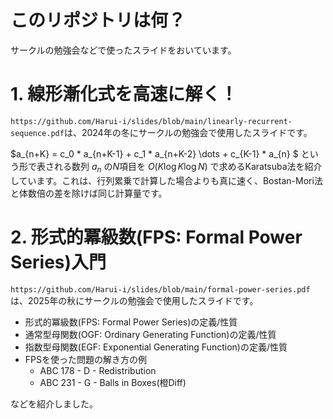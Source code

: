# このリポジトリは何？
サークルの勉強会などで使ったスライドをおいています。

# 1. 線形漸化式を高速に解く！

`https://github.com/Harui-i/slides/blob/main/linearly-recurrent-sequence.pdf`は、2024年の冬にサークルの勉強会で使用したスライドです。

$a_{n+K} = c_0 * a_{n+K-1} + c_1 * a_{n+K-2} \dots + c_{K-1} * a_{n} $ という形で表される数列 $a_n$ の$N$項目を $O(K \log K \log N)$ で求めるKaratsuba法を紹介しています。これは、行列累乗で計算した場合よりも真に速く、Bostan-Mori法と体数倍の差を除けば同じ計算量です。


# 2. 形式的冪級数(FPS: Formal Power Series)入門

`https://github.com/Harui-i/slides/blob/main/formal-power-series.pdf`は、2025年の秋にサークルの勉強会で使用したスライドです。

- 形式的冪級数(FPS: Formal Power Series)の定義/性質
- 通常型母関数(OGF: Ordinary Generating Function)の定義/性質
- 指数型母関数(EGF: Exponential Generating Function)の定義/性質
- FPSを使った問題の解き方の例
    - ABC 178 - D - Redistribution
    - ABC 231 - G - Balls in Boxes(橙Diff)

などを紹介しました。